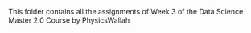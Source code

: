 This folder contains all the assignments of Week 3 of the Data Science Master 2.0 Course by PhysicsWallah
